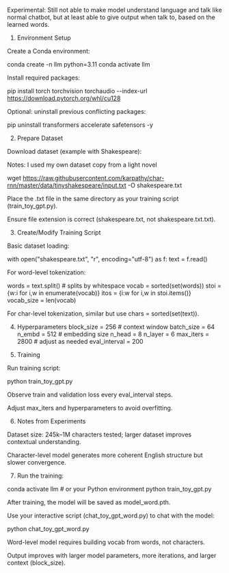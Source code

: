 Experimental: Still not able to make model understand language and talk like normal chatbot, but at least able to give output when talk to, based on the learned words.

1. Environment Setup

Create a Conda environment:

conda create -n llm python=3.11
conda activate llm


Install required packages:

pip install torch torchvision torchaudio --index-url https://download.pytorch.org/whl/cu128


Optional: uninstall previous conflicting packages:

pip uninstall transformers accelerate safetensors -y

2. Prepare Dataset

Download dataset (example with Shakespeare):

Notes: I used my own dataset copy from a light novel

wget https://raw.githubusercontent.com/karpathy/char-rnn/master/data/tinyshakespeare/input.txt -O shakespeare.txt


Place the .txt file in the same directory as your training script (train_toy_gpt.py).

Ensure file extension is correct (shakespeare.txt, not shakespeare.txt.txt).

3. Create/Modify Training Script

Basic dataset loading:

with open("shakespeare.txt", "r", encoding="utf-8") as f:
    text = f.read()


For word-level tokenization:

words = text.split()  # splits by whitespace
vocab = sorted(set(words))
stoi = {w:i for i,w in enumerate(vocab)}
itos = {i:w for i,w in stoi.items()}
vocab_size = len(vocab)


For char-level tokenization, similar but use chars = sorted(set(text)).

4. Hyperparameters
block_size = 256     # context window
batch_size = 64
n_embd = 512         # embedding size
n_head = 8
n_layer = 6
max_iters = 2800     # adjust as needed
eval_interval = 200

5. Training

Run training script:

python train_toy_gpt.py


Observe train and validation loss every eval_interval steps.

Adjust max_iters and hyperparameters to avoid overfitting.

6. Notes from Experiments

Dataset size: 245k–1M characters tested; larger dataset improves contextual understanding.

Character-level model generates more coherent English structure but slower convergence.

7. Run the training:

conda activate llm   # or your Python environment
python train_toy_gpt.py


After training, the model will be saved as model_word.pth.

Use your interactive script (chat_toy_gpt_word.py) to chat with the model:

python chat_toy_gpt_word.py

Word-level model requires building vocab from words, not characters.

Output improves with larger model parameters, more iterations, and larger context (block_size).
